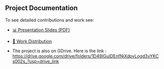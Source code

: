 ## Project Documentation

To see detailed contributions and work see:
- [📊 Presentation Slides (PDF)](./Presentation.pdf)
- [📝 Work Distribution](./Final_Work_distribution.pdf)


- The project is also on GDrive. Here is the link : https://drive.google.com/drive/folders/1D49IGuIDEnfNjXdpvLogd3vYKCs002s_?usp=drive_link 

